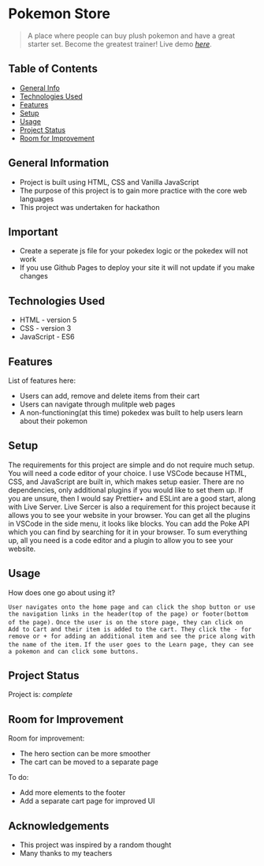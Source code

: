 # Pokemon Store
> A place where people can buy plush pokemon and have a great starter set. Become the greatest trainer!
> Live demo [_here_](https://el634dev.github.io/pokemon-store/). <!-- If you have the project hosted somewhere, include the link here. -->

## Table of Contents
* [General Info](#general-information)
* [Technologies Used](#technologies-used)
* [Features](#features)
* [Setup](#setup)
* [Usage](#usage)
* [Project Status](#project-status)
* [Room for Improvement](#room-for-improvement)
<!-- * [License](#license) -->

## General Information
- Project is built using HTML, CSS and Vanilla JavaScript
- The purpose of this project is to gain more practice with the core web languages 
- This project was undertaken for hackathon
<!-- What problem does it (intend to) solve?-->
<!-- You don't have to answer all the questions - just the ones relevant to your project. -->

## Important
- Create a seperate js file for your pokedex logic or the pokedex will not work
- If you use Github Pages to deploy your site it will not update if you make changes
  
## Technologies Used
- HTML - version 5
- CSS - version 3
- JavaScript - ES6

## Features
List of features here:
- Users can add, remove and delete items from their cart
- Users can navigate through mulitple web pages
- A non-functioning(at this time) pokedex was built to help users learn about their pokemon

## Setup
The requirements for this project are simple and do not require much setup. You will need a code editor of your choice. I use VSCode because HTML, CSS, and JavaScript are built in, which makes setup easier. There are no dependencies, only additional plugins if you would like to set them up. If you are unsure, then I would say Prettier+ and ESLint are a good start, along with Live Server. Live Sercer is also a requirement for this project because it allows you to see your website in your browser. You can get all the plugins in VSCode in the side menu, it looks like blocks. You can add the Poke API which you can find by searching for it in your browser. To sum everything up, all you need is a code editor and a plugin to allow you to see your website.

## Usage
How does one go about using it?

`User navigates onto the home page and can click the shop button or use the navigation links in the header(top of the page) or footer(bottom of the page).`
`Once the user is on the store page, they can click on Add to Cart and their item is added to the cart. They click the - for remove or + for adding an additional item and see the price along with the name of the item.`
`If the user goes to the Learn page, they can see a pokemon and can click some buttons.`

## Project Status
Project is: _complete_ 

## Room for Improvement
Room for improvement:
- The hero section can be more smoother
- The cart can be moved to a separate page

To do:
- Add more elements to the footer
- Add a separate cart page for improved UI

## Acknowledgements
- This project was inspired by a random thought
- Many thanks to my teachers
<!-- - This project was based on [this tutorial](https://www.example.com).-->
